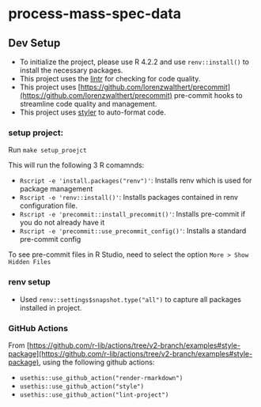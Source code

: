 # process-mass-spec-data

## Dev Setup

* To initialize the project, please use R 4.2.2 and use `renv::install()` to install the necessary packages.
* This project uses the [lintr](https://github.com/r-lib/lintr) for checking for code quality.
* This project uses [https://github.com/lorenzwalthert/precommit](https://github.com/lorenzwalthert/precommit) pre-commit hooks to streamline code quality and management.
* This project uses [styler](https://styler.r-lib.org/) to auto-format code.

### setup project:

Run `make setup_proejct`

This will run the following 3 R comamnds:

* `Rscript -e 'install.packages("renv")'`: Installs renv which is used for package management
* `Rscript -e 'renv::install()'`: Installs packages contained in renv configuration file.
* `Rscript -e 'precommit::install_precommit()'`: Installs pre-commit if you do not already have it
* `Rscript -e 'precommit::use_precommit_config()'`: Installs a standard pre-commit config

To see pre-commit files in R Studio, need to select the option `More > Show Hidden Files`

### renv setup

* Used `renv::settings$snapshot.type("all")` to capture all packages installed in project.

### GitHub Actions

From [https://github.com/r-lib/actions/tree/v2-branch/examples#style-package](https://github.com/r-lib/actions/tree/v2-branch/examples#style-package), using the following github actions:

* `usethis::use_github_action("render-rmarkdown")`
* `usethis::use_github_action("style")`
* `usethis::use_github_action("lint-project")`
